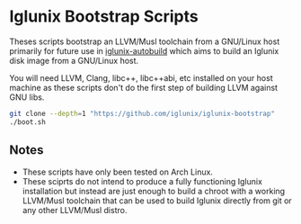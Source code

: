 # Iglunix Bootstrap Scripts
Theses scripts bootstrap an LLVM/Musl toolchain from a GNU/Linux host primarily
for future use in
[iglunix-autobuild](https://github.com/iglunix/iglunix-autobuild) which aims to
build an Iglunix disk image from a GNU/Linux host.

You will need LLVM, Clang, libc++, libc++abi, etc installed
on your host machine as these scripts don't do the first step
of building LLVM against GNU libs.

```sh
git clone --depth=1 "https://github.com/iglunix/iglunix-bootstrap"
./boot.sh
```

## Notes
 - These scripts have only been tested on Arch Linux.
 - These sciprts do not intend to produce a fully functioning Iglunix
   installation but instead are just enough to build a chroot with a working
   LLVM/Musl toolchain that can be used to build Iglunix directly from git or
   any other LLVM/Musl distro.

